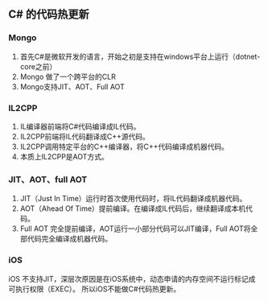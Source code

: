 ## C# 的代码热更新

### Mongo
1. 首先C#是微软开发的语言，开始之初是支持在windows平台上运行（dotnet-core之前）
2. Mongo 做了一个跨平台的CLR
3. Mongo支持JIT、AOT、Full AOT

### IL2CPP
1. IL编译器前端将C#代码编译成IL代码。
2. IL2CPP前端将IL代码翻译成C++源代码。
3. IL2CPP调用特定平台的C++编译器，将C++代码编译成机器代码。
4. 本质上IL2CPP是AOT方式。

### JIT、AOT、full AOT
1. JIT（Just In Time）运行时首次使用代码时，将IL代码翻译成机器代码。
2. AOT（Ahead Of Time）提前编译。在编译成IL代码后，继续翻译成本机代码。
3. Full AOT 完全提前编译，AOT运行一小部分代码可以JIT编译，Full AOT将全部代码完全编译成机器代码。

### iOS
iOS 不支持JIT，深层次原因是在iOS系统中，动态申请的内存空间不运行标记成可执行权限（EXEC）。
所以iOS不能做C#代码热更新。

